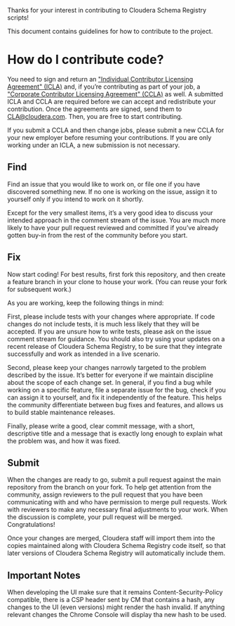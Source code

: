 Thanks for your interest in contributing to Cloudera Schema Registry scripts!

This document contains guidelines for how to contribute to the project.

# How do I contribute code?

You need to sign and return an ["Individual Contributor Licensing Agreement" (ICLA)](Cloudera%20ICLA_25APR2018.pdf) and, if you’re contributing as part of your job, a ["Corporate Contributor Licensing Agreement" (CCLA)](Cloudera%20CCLA_25APR2018.pdf) as well. A submitted ICLA and CCLA are required before we can accept and redistribute your contribution. Once the agreements are signed, send them to CLA@cloudera.com. Then, you are free to start contributing.

If you submit a CCLA and then change jobs, please submit a new CCLA for your new employer before resuming your contributions. If you are only working under an ICLA, a new submission is not necessary.

## Find

Find an issue that you would like to work on, or file one if you have discovered something new. If no one is working on the issue, assign it to yourself only if you intend to work on it shortly.

Except for the very smallest items, it’s a very good idea to discuss your intended approach in the comment stream of the issue. You are much more likely to have your pull request reviewed and committed if you’ve already gotten buy-in from the rest of the community before you start.

## Fix

Now start coding! For best results, first fork this repository, and then create a feature branch in your clone to house your work. (You can reuse your fork for subsequent work.)

As you are working, keep the following things in mind:

First, please include tests with your changes where appropriate. If code changes do not include tests, it is much less likely that they will be accepted. If you are unsure how to write tests, please ask on the issue comment stream for guidance. You should also try using your updates on a recent release of Cloudera Schema Registry, to be sure that they integrate successfully and work as intended in a live scenario.

Second, please keep your changes narrowly targeted to the problem described by the issue. It’s better for everyone if we maintain discipline about the scope of each change set. In general, if you find a bug while working on a specific feature, file a separate issue for the bug, check if you can assign it to yourself, and fix it independently of the feature. This helps the community differentiate between bug fixes and features, and allows us to build stable maintenance releases.

Finally, please write a good, clear commit message, with a short, descriptive title and a message that is exactly long enough to explain what the problem was, and how it was fixed.

## Submit

When the changes are ready to go, submit a pull request against the main repository from the branch on your fork. To help get attention from the community, assign reviewers to the pull request that you have been communicating with and who have permission to merge pull requests. Work with reviewers to make any necessary final adjustments to your work. When the discussion is complete, your pull request will be merged. Congratulations!

Once your changes are merged, Cloudera staff will import them into the copies maintained along with Cloudera Schema Registry code itself, so that later versions of Cloudera Schema Registry will automatically include them.

## Important Notes

When developing the UI make sure that it remains Content-Security-Policy compatible, there is a CSP header sent by CM that contains a hash, any changes to the UI (even versions) might render the hash invalid. If anything relevant changes the Chrome Console will display tha new hash to be used.